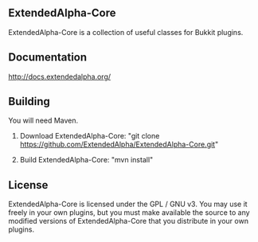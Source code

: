 ## ExtendedAlpha-Core

ExtendedAlpha-Core is a collection of useful classes for Bukkit plugins.

## Documentation
http://docs.extendedalpha.org/

## Building

You will need Maven.

1) Download ExtendedAlpha-Core: "git clone https://github.com/ExtendedAlpha/ExtendedAlpha-Core.git"

2) Build ExtendedAlpha-Core: "mvn install"

## License

ExtendedAlpha-Core is licensed under the GPL / GNU v3.  You may use it freely in your own plugins, but you must make available the source to any modified
versions of ExtendedAlpha-Core that you distribute in your own plugins.

